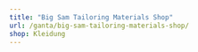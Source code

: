 ```yaml
---
title: "Big Sam Tailoring Materials Shop"
url: /ganta/big-sam-tailoring-materials-shop/
shop: Kleidung
---
```

